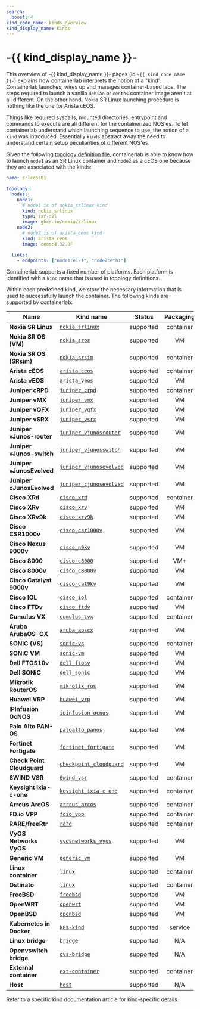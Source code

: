 ```yaml
---
search:
  boost: 4
kind_code_name: kinds_overview
kind_display_name: Kinds
---
```

# -{{ kind_display_name }}-

This overview of -{{ kind_display_name }}- pages (id `-{{ kind_code_name }}-`) explains how containerlab interprets the notion of a "kind".
Containerlab launches, wires up and manages container-based labs. The steps required to launch a vanilla `debian` or `centos` container image aren't at all different. On the other hand, Nokia SR Linux launching procedure is nothing like the one for Arista cEOS.

Things like required syscalls, mounted directories, entrypoint and commands to execute are all different for the containerized NOS'es. To let containerlab understand which launching sequence to use, the notion of a `kind` was introduced. Essentially `kinds` abstract away the need to understand certain setup peculiarities of different NOS'es.

Given the following [topology definition file](../topo-def-file.md), containerlab is able to know how to launch `node1` as an SR Linux container and `node2` as a cEOS one because they are associated with the kinds:

```yaml
name: srlceos01

topology:
  nodes:
    node1:
      # node1 is of nokia_srlinux kind
      kind: nokia_srlinux
      type: ixr-d2l
      image: ghcr.io/nokia/srlinux
    node2:
      # node2 is of arista_ceos kind
      kind: arista_ceos
      image: ceos:4.32.0F

  links:
    - endpoints: ["node1:e1-1", "node2:eth1"]
```

Containerlab supports a fixed number of platforms. Each platform is identified with a `kind` name that is used in topology definitions.

Within each predefined kind, we store the necessary information that is used to successfully launch the container. The following kinds are supported by containerlab:

| Name                       | Kind name                                           | Status    | Packaging |
| -------------------------- | --------------------------------------------------- | --------- | :-------: |
| **Nokia SR Linux**         | [`nokia_srlinux`](srl.md)                           | supported | container |
| **Nokia SR OS (VM)**       | [`nokia_sros`](vr-sros.md)                          | supported |    VM     |
| **Nokia SR OS (SRsim)**    | [`nokia_srsim`](sros.md)                            | supported | container |
| **Arista cEOS**            | [`arista_ceos`](ceos.md)                            | supported | container |
| **Arista vEOS**            | [`arista_veos`](vr-veos.md)                         | supported |    VM     |
| **Juniper cRPD**           | [`juniper_crpd`](crpd.md)                           | supported | container |
| **Juniper vMX**            | [`juniper_vmx`](vr-vmx.md)                          | supported |    VM     |
| **Juniper vQFX**           | [`juniper_vqfx`](vr-vqfx.md)                        | supported |    VM     |
| **Juniper vSRX**           | [`juniper_vsrx`](vr-vsrx.md)                        | supported |    VM     |
| **Juniper vJunos-router**  | [`juniper_vjunosrouter`](vr-vjunosrouter.md)        | supported |    VM     |
| **Juniper vJunos-switch**  | [`juniper_vjunosswitch`](vr-vjunosswitch.md)        | supported |    VM     |
| **Juniper vJunosEvolved**  | [`juniper_vjunosevolved`](vr-vjunosevolved.md)      | supported |    VM     |
| **Juniper cJunosEvolved**  | [`juniper_cjunosevolved`](cjunosevolved.md)         | supported |    VM     |
| **Cisco XRd**              | [`cisco_xrd`](xrd.md)                               | supported | container |
| **Cisco XRv**              | [`cisco_xrv`](vr-xrv.md)                            | supported |    VM     |
| **Cisco XRv9k**            | [`cisco_xrv9k`](vr-xrv9k.md)                        | supported |    VM     |
| **Cisco CSR1000v**         | [`cisco_csr1000v`](vr-csr.md)                       | supported |    VM     |
| **Cisco Nexus 9000v**      | [`cisco_n9kv`](vr-n9kv.md)                          | supported |    VM     |
| **Cisco 8000**             | [`cisco_c8000`](c8000.md)                           | supported |    VM+    |
| **Cisco 8000v**            | [`cisco_c8000v`](vr-c8000v.md)                      | supported |    VM     |
| **Cisco Catalyst 9000v**   | [`cisco_cat9kv`](vr-cat9kv.md)                      | supported |    VM     |
| **Cisco IOL**              | [`cisco_iol`](cisco_iol.md)                         | supported | container |
| **Cisco FTDv**             | [`cisco_ftdv`](vr-ftdv.md)                          | supported |    VM     |
| **Cumulus VX**             | [`cumulus_cvx`](cvx.md)                             | supported | container |
| **Aruba ArubaOS-CX**       | [`aruba_aoscx`](vr-aoscx.md)                        | supported |    VM     |
| **SONiC (VS)**             | [`sonic-vs`](sonic-vs.md)                           | supported | container |
| **SONiC VM**               | [`sonic-vm`](sonic-vm.md)                           | supported |    VM     |
| **Dell FTOS10v**           | [`dell_ftosv`](vr-ftosv.md)                         | supported |    VM     |
| **Dell SONiC**             | [`dell_sonic`](dell_sonic.md)                       | supported |    VM     |
| **Mikrotik RouterOS**      | [`mikrotik_ros`](vr-ros.md)                         | supported |    VM     |
| **Huawei VRP**             | [`huawei_vrp`](huawei_vrp.md)                       | supported |    VM     |
| **IPInfusion OcNOS**       | [`ipinfusion_ocnos`](ipinfusion-ocnos.md)           | supported |    VM     |
| **Palo Alto PAN-OS**       | [`paloalto_panos`](vr-pan.md)                       | supported |    VM     |
| **Fortinet Fortigate**     | [`fortinet_fortigate`](fortinet_fortigate.md)       | supported |    VM     |
| **Check Point Cloudguard** | [`checkpoint_cloudguard`](checkpoint_cloudguard.md) | supported |    VM     |
| **6WIND VSR**              | [`6wind_vsr`](6wind_vsr.md)                         | supported | container |
| **Keysight ixia-c-one**    | [`keysight_ixia-c-one`](keysight_ixia-c-one.md)     | supported | container |
| **Arrcus ArcOS**           | [`arrcus_arcos`](arrcus_arcos.md)                   | supported | container |
| **FD.io VPP**              | [`fdio_vpp`](fdio_vpp.md)                           | supported | container |
| **RARE/freeRtr**           | [`rare`](rare-freertr.md)                           | supported | container |
| **VyOS Networks VyOS**     | [`vyosnetworks_vyos`](vyosnetworks_vyos.md)         | supported |    VM     |
| **Generic VM**             | [`generic_vm`](generic_vm.md)                       | supported |    VM     |
| **Linux container**        | [`linux`](linux.md)                                 | supported | container |
| **Ostinato**               | [`linux`](ostinato.md)                              | supported | container |
| **FreeBSD**                | [`freebsd`](freebsd.md)                             | supported |    VM     |
| **OpenWRT**                | [`openwrt`](openwrt.md)                             | supported |    VM     |
| **OpenBSD**                | [`openbsd`](openbsd.md)                             | supported |    VM     |
| **Kubernetes in Docker**   | [`k8s-kind`](k8s-kind.md)                           | supported | service   |
| **Linux bridge**           | [`bridge`](bridge.md)                               | supported |    N/A    |
| **Openvswitch bridge**     | [`ovs-bridge`](ovs-bridge.md)                       | supported |    N/A    |
| **External container**     | [`ext-container`](ext-container.md)                 | supported | container |
| **Host**                   | [`host`](host.md)                                   | supported |    N/A    |

Refer to a specific kind documentation article for kind-specific details.

